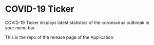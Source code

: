 # COVID-19 Ticker

COVID-19 Ticker displays latest statistics of the coronavirus outbreak in your menu bar.

This is the repo of the release page of the Application.
